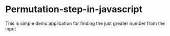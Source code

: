 # Permutation-step-in-javascript

This is simple demo application for finding the just greater number from the input
